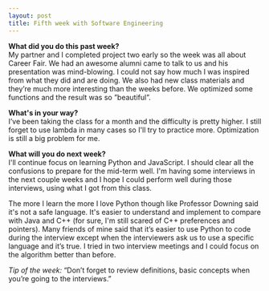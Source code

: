 ```yaml
---
layout: post
title: Fifth week with Software Engineering
---
```


<b>What did you do this past week?</b><br>
My partner and I completed project two early so the week was all about Career Fair. We had an awesome alumni came to talk to us and his presentation was mind-blowing. I could not say how much I was inspired from what they did and are doing. We also had new class materials and they’re much more interesting than the weeks before. We optimized some functions and the result was so ”beautiful”.

<b>What's in your way?</b><br>
I’ve been taking the class for a month and the difficulty is pretty higher. I still forget to use lambda in many cases so I'll try to practice more. Optimization is still a big problem for me.

<b>What will you do next week?</b><br>
I'll continue focus on learning Python and JavaScript. I should clear all the confusions to prepare for the mid-term well. I'm having some interviews in the next couple weeks and I hope I could perform well during those interviews, using what I got from this class.

The more I learn the more I love Python though like Professor Downing said it's not a safe language. It's easier to understand and implement to compare with Java and C++ (for sure, I'm still scared of C++ preferences and pointers). Many friends of mine said that it’s easier to use Python to code during the interview except when the interviewers ask us to use a specific language and it’s true. I tried in two interview meetings and I could focus on the algorithm better than before.

<i>Tip of the week: </i> “Don’t forget to review definitions, basic concepts when you’re going to the interviews.”
